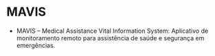 # MAVIS

- MAVIS – Medical Assistance Vital Information System: Aplicativo de monitoramento remoto para assistência de saúde e segurança em emergências.
